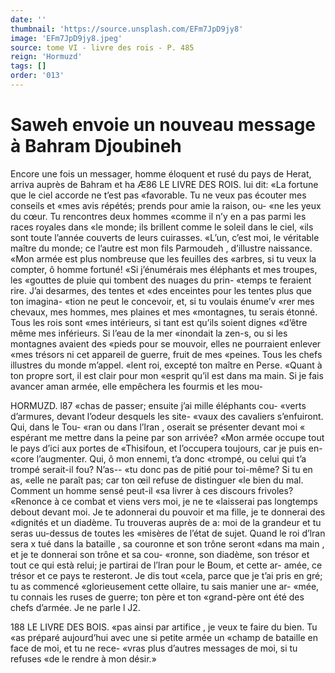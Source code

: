 ```yaml
---
date: ''
thumbnail: 'https://source.unsplash.com/EFm7JpD9jy8'
image: 'EFm7JpD9jy8.jpeg'
source: tome VI - livre des rois - P. 485
reign: 'Hormuzd'
tags: []
order: '013'
---
```


# Saweh envoie un nouveau message à Bahram Djoubineh

Encore une fois un messager, homme éloquent et rusé du pays de Herat, arriva auprès de Bahram et
ha
Æ86 LE LIVRE DES ROIS.
lui dit: «La fortune que le ciel accorde ne t’est pas «favorable. Tu ne veux pas écouter mes conseils et «mes avis répétés; prends pour amie la raison, ou-
«ne les yeux du cœur. Tu rencontres deux hommes «comme il n’y en a pas parmi les races royales dans «le monde; ils brillent comme le soleil dans le ciel, «ils sont toute l’année couverts de leurs cuirasses. «L’un, c’est moi, le véritable maître du monde;
ce l’autre est mon fils Parmoudeh , d’illustre naissance. «Mon armée est plus nombreuse que les feuilles des «arbres, si tu veux la compter, ô homme fortuné!
«Si j’énumérais mes éléphants et mes troupes, les
«gouttes de pluie qui tombent des nuages du prin- «temps te feraient rire. J’ai desarmes, des tentes et «des enceintes pour les tentes plus que ton imagina- «tion ne peut le concevoir, et, si tu voulais énume’v
«rer mes chevaux, mes hommes, mes plaines et mes «montagnes, tu serais étonné. Tous les rois sont «mes intérieurs, si tant est qu’ils soient dignes «d’être même mes inférieurs. Si l’eau de la mer
«inondait la zen-s, ou si les montagnes avaient des «pieds pour se mouvoir, elles ne pourraient enlever «mes trésors ni cet appareil de guerre, fruit de mes «peines. Tous les chefs illustres du monde m’appel. «lent roi, excepté ton maître en Perse.
«Quant à ton propre sort, il est clair pour mon «esprit qu’il est dans ma main. Si je fais avancer aman armée, elle empêchera les fourmis et les mou-

HORMUZD. l87 «chas de passer; ensuite j’ai mille éléphants cou-
«verts d’armures, devant l’odeur desquels les site- «vaux des cavaliers s’enfuiront. Qui, dans le Tou- «ran ou dans l’lran , oserait se présenter devant moi
« espérant me mettre dans la peine par son arrivée? «Mon armée occupe tout le pays d’ici aux portes de «Thisifoun, et l’occupera toujours, car je puis en- «core l’augmenter. Qui, ô mon ennemi, t’a donc «trompé, ou celui qui t’a trompé serait-il fou? N’as--
«tu donc pas de pitié pour toi-même? Si tu en as, «elle ne paraît pas; car ton œil refuse de distinguer «le bien du mal. Comment un homme sensé peut-il «sa livrer à ces discours frivoles?
«Renonce à ce combat et viens vers moi, je ne te «laisserai pas longtemps debout devant moi. Je te
adonnerai du pouvoir et ma fille, je te donnerai des «dignités et un diadème. Tu trouveras auprès de
a: moi de la grandeur et tu seras uu-dessus de toutes les «misères de l’état de sujet. Quand le roi d’lran sera
x tué dans la bataille , sa couronne et son trône seront «dans ma main , et je te donnerai son trône et sa cou- «ronne, son diadème, son trésor et tout ce qui està relui; je partirai de l’lran pour le Boum, et cette ar- amée, ce trésor et ce pays te resteront. Je dis tout «cela, parce que je t’ai pris en gré; tu as commencé «glorieusement cette ollaire, tu sais manier une ar- «mée, tu connais les ruses de guerre; ton père et ton «grand-père ont été des chefs d’armée. Je ne parle
l J2.

188 LE LIVRE DES BOIS.
«pas ainsi par artifice , je veux te faire du bien. Tu «as préparé aujourd’hui avec une si petite armée un
«champ de bataille en face de moi, et tu ne rece- «vras plus d’autres messages de moi, si tu refuses
«de le rendre à mon désir.»
